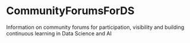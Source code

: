 # CommunityForumsForDS
Information on community forums for participation, visibility and building continuous learning in Data Science and AI
